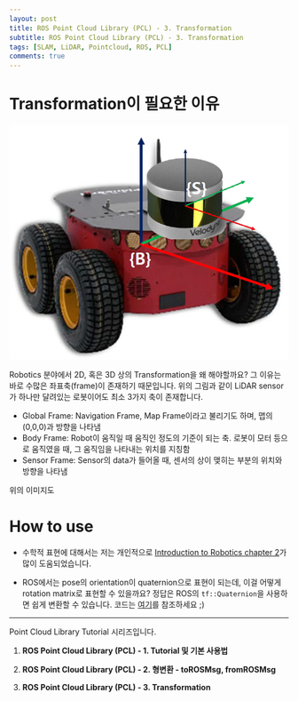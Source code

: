 ```yaml
---
layout: post
title: ROS Point Cloud Library (PCL) - 3. Transformation
subtitle: ROS Point Cloud Library (PCL) - 3. Transformation
tags: [SLAM, LiDAR, Pointcloud, ROS, PCL]
comments: true
---
```


# Transformation이 필요한 이유

![tf](/img/pcl_robot_sensor.PNG)

Robotics 분야에서 2D, 혹은 3D 상의 Transformation을 왜 해야할까요? 그 이유는 바로 수많은 좌표축(frame)이 존재하기 때문입니다. 위의 그림과 같이 LiDAR sensor가 하나만 달려있는 로봇이어도 최소 3가지 축이 존재합니다.

* Global Frame: Navigation Frame, Map Frame이라고 불리기도 하며, 맵의 (0,0,0)과 방향을 나타냄 
* Body Frame: Robot이 움직일 때 움직인 정도의 기준이 되는 축. 로봇이 모터 등으로 움직였을 때, 그 움직임을 나타내는 위치를 지칭함 
* Sensor Frame: Sensor의 data가 들어올 때, 센서의 상이 맺히는 부분의 위치와 방향을 나타냄

위의 이미지도 

# How to use

<script src="https://gist.github.com/LimHyungTae/ddd6f5cd6c2507a86388bd1b703e0cbb.js"></script>

* 수학적 표현에 대해서는 저는 개인적으로 [Introduction to Robotics chapter 2](http://www.mech.sharif.ir/c/document_library/get_file?uuid=5a4bb247-1430-4e46-942c-d692dead831f&groupId=14040)가 많이 도움되었습니다.

* ROS에서는 pose의 orientation이 quaternion으로 표현이 되는데, 이걸 어떻게 rotation matrix로 표현할 수 있을까요? 정답은 ROS의 `tf::Quaternion`을 사용하면 쉽게 변환할 수 있습니다. 코드는 [여기](https://gist.github.com/LimHyungTae/2499a68ea8ee4d8a876a149858a5b08e)를 참조하세요 ;)


---


Point Cloud Library Tutorial 시리즈입니다.

1. **ROS Point Cloud Library (PCL) - 1. Tutorial 및 기본 사용법**

2. **ROS Point Cloud Library (PCL) - 2. 형변환 - toROSMsg, fromROSMsg**

3. **ROS Point Cloud Library (PCL) - 3. Transformation**
